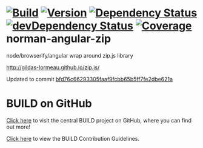 [![Build](https://img.shields.io/travis/sapbuild/AngularZip.svg?style=flat-square)](http://travis-ci.org/sapbuild/AngularZip)
[![Version](https://img.shields.io/npm/v/AngularZip.svg?style=flat-square)](https://npmjs.org/package/AngularZip)
[![Dependency Status](https://david-dm.org/sapbuild/AngularZip.svg)](https://david-dm.org/sapbuild/AngularZip)
[![devDependency Status](https://david-dm.org/sapbuild/AngularZip/dev-status.svg)](https://david-dm.org/sapbuild/AngularZip#info=devDependencies)
[![Coverage](https://img.shields.io/coveralls/sapbuild/AngularZip/master.svg?style=flat-square)](https://coveralls.io/r/sapbuild/AngularZip?branch=master)
norman-angular-zip
==================

node/browserify/angular wrap around zip.js library

http://gildas-lormeau.github.io/zip.js/

Updated to commit [bfd76c66293305faaf9fcbb65b5ff7fe2dbe621a](https://github.com/gildas-lormeau/zip.js/commit/bfd76c66293305faaf9fcbb65b5ff7fe2dbe621a)


# BUILD on GitHub

[Click here](https://github.com/SAP/BUILD) to visit the central BUILD project on GitHub, where you can find out more!

[Click here](https://github.com/SAP/BUILD/blob/master/Contributing.md) to view the BUILD Contribution Guidelines. 

